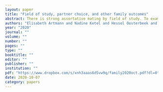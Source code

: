 ```yaml
---
layout: paper
title: "Field of study, partner choice, and other family outcomes"
abstract: There is strong assortative mating by field of study. To examine whether this is solely due to self selection or also reflects a causal effect of access to specific "marriage" markets, we use data from participants in admission lotteries of four oversubscribed studies in the Netherlands. For each of the four studies, we find that the winners of an admission lottery are significantly more likely than the lottery losers to have a partner who studied in the field of the lottery. This indicates that assortative mating by field of study is at least partially due to market access. There is no strong evidence for effects on subsequent fertility and children’s academic achievement.
authors: "Elisabeth Artmann and Nadine Ketel and Hessel Oosterbeek and Bas van der Klaauw"
year: "2020"
journal: ""
volume: ""
number: ""
pages: ""
type: ""
booktitle: ""
editor: ""
publisher: ""
institution: ""
pdf: "https://www.dropbox.com/s/xnh3aaas6d5vw9q/family2020oct.pdf?dl=0"
date: 2020-10-07
category: papers
---
```

